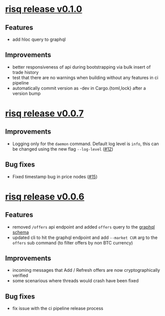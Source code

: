 # [risq release v0.1.0](https://github.com/bodymindarts/risq/releases/tag/v0.1.0)

## Features
- add hloc query to graphql

## Improvements
- better responsiveness of api during bootstrapping via bulk insert of trade history
- test that there are no warnings when building without any features in ci pipeline
- automatically commit version as <version>-dev in Cargo.{toml,lock} after a version bump

# [risq release v0.0.7](https://github.com/bodymindarts/risq/releases/tag/v0.0.7)

## Improvements
- Logging only for the `daemon` command. Default log level is `info`, this can be changed using the new flag `--log-level` ([#12](https://github.com/bodymindarts/risq/pull/12))

## Bug fixes
- Fixed timestamp bug in price nodes ([#15](https://github.com/bodymindarts/risq/pull/15))

# [risq release v0.0.6](https://github.com/bodymindarts/risq/releases/tag/v0.0.6)

## Features

- removed `/offers` api endpoint and added `offers` query to the [graphql schema](https://github.com/bodymindarts/risq/blob/master/src/api/schema.graphql)
- updated cli to hit the graphql endpoint and add `--market CUR` arg to the `offers` sub command (to filter offers by non BTC currency)

## Improvements
- incoming messages that Add / Refresh offers are now cryptographically verified
- some scenarious where threads would crash have been fixed

## Bug fixes
- fix issue with the ci pipeline release process
